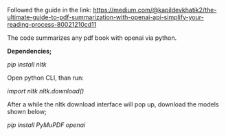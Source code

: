 Followed the guide in the link: https://medium.com/@kapildevkhatik2/the-ultimate-guide-to-pdf-summarization-with-openai-api-simplify-your-reading-process-80021210cd11

The code summarizes any pdf book with openai via python.

**Dependencies;**

*pip install nltk*

Open python CLI, than run:

*import nltk*
*nltk.download()*

After a while the nltk download interface will pop up, download the models shown below;





*pip install PyMuPDF openai*
